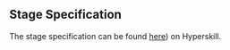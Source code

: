 ## Stage Specification

The stage specification can be found [here](https://hyperskill.org/projects/105/stages/573/implement)) on Hyperskill.